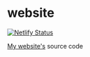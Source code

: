 # website
[![Netlify Status](https://api.netlify.com/api/v1/badges/4ac67547-6444-4c67-9a54-c7f8fb28427b/deploy-status)](https://app.netlify.com/sites/ari-web/deploys)

[My website's](https://ari-web.netlify.app) source code
